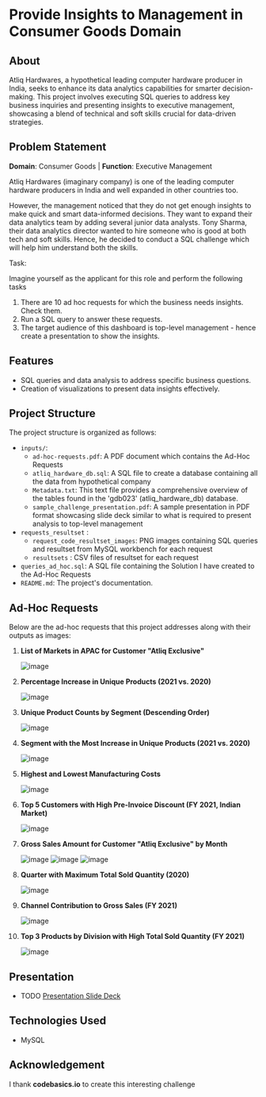 # Provide Insights to Management in Consumer Goods Domain

## About

Atliq Hardwares, a hypothetical leading computer hardware producer in India, seeks to enhance its data analytics capabilities for smarter decision-making. This project involves executing SQL queries to address key business inquiries and presenting insights to executive management, showcasing a blend of technical and soft skills crucial for data-driven strategies.

## Problem Statement

**Domain**:  Consumer Goods | **Function**: Executive Management

Atliq Hardwares (imaginary company) is one of the leading computer hardware producers in India and well expanded in other countries too.

However, the management noticed that they do not get enough insights to make quick and smart data-informed decisions. They want to expand their data analytics team by adding several junior data analysts. Tony Sharma, their data analytics director wanted to hire someone who is good at both tech and soft skills. Hence, he decided to conduct a SQL challenge which will help him understand both the skills.

Task:  

Imagine yourself as the applicant for this role and perform the following tasks

1.    There are 10 ad hoc requests for which the business needs insights. Check them.
2.    Run a SQL query to answer these requests. 
3.    The target audience of this dashboard is top-level management - hence create a presentation to show the insights.

## Features

- SQL queries and data analysis to address specific business questions.
- Creation of visualizations to present data insights effectively.

## Project Structure

The project structure is organized as follows:

- `inputs/`:
  - `ad-hoc-requests.pdf`: A PDF document which contains the Ad-Hoc Requests
  - `atliq_hardware_db.sql`: A SQL file to create a database containing all the data from hypothetical company
  - `Metadata.txt`: This text file provides a comprehensive overview of the tables found in the 'gdb023' (atliq_hardware_db) database.
  - `sample_challenge_presentation.pdf`: A sample presentation in PDF format showcasing slide deck similar to what is required to present analysis to top-level management
- `requests_resultset` :
  - `request_code_resultset_images`: PNG images containing SQL queries and resultset from MySQL workbench for each request
  - `resultsets` : CSV files of resultset for each request
- `queries_ad_hoc.sql`: A SQL file containing the Solution I have created to the Ad-Hoc Requests
- `README.md`: The project's documentation.

## Ad-Hoc Requests

Below are the ad-hoc requests that this project addresses along with their outputs as images:

1. **List of Markets in APAC for Customer "Atliq Exclusive"**

   ![image](requests_resultset\request_code_resultset_images\request_1.png)


2. **Percentage Increase in Unique Products (2021 vs. 2020)**

   ![image](requests_resultset\request_code_resultset_images\request_2.png)


3. **Unique Product Counts by Segment (Descending Order)**

   ![image](requests_resultset\request_code_resultset_images\request_3.png)


4. **Segment with the Most Increase in Unique Products (2021 vs. 2020)**

   ![image](requests_resultset\request_code_resultset_images\request_4.png)


5. **Highest and Lowest Manufacturing Costs**

   ![image](requests_resultset\request_code_resultset_images\request_5.png)


6. **Top 5 Customers with High Pre-Invoice Discount (FY 2021, Indian Market)**

   ![image](requests_resultset\request_code_resultset_images\request_6.png)


7. **Gross Sales Amount for Customer "Atliq Exclusive" by Month**

   ![image](requests_resultset\request_code_resultset_images\request_7_1.png)
   ![image](requests_resultset\request_code_resultset_images\request_7_2.png)
   ![image](requests_resultset\request_code_resultset_images\request_7_3.png)

8. **Quarter with Maximum Total Sold Quantity (2020)**

   ![image](requests_resultset\request_code_resultset_images\request_8.png)


9. **Channel Contribution to Gross Sales (FY 2021)**

   ![image](requests_resultset\request_code_resultset_images\request_9.png)


10. **Top 3 Products by Division with High Total Sold Quantity (FY 2021)**

    ![image](requests_resultset\request_code_resultset_images\request_10.png)


## Presentation

- TODO [Presentation Slide Deck](/relative-link-to/slide-deck)

## Technologies Used

- MySQL

## Acknowledgement

I thank **codebasics.io** to create this interesting challenge
